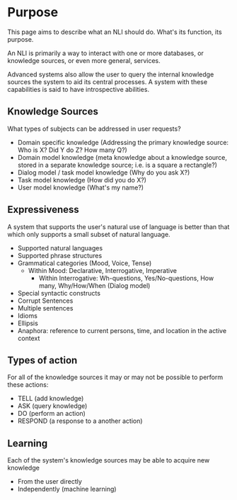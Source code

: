 # Purpose

This page aims to describe what an NLI should do. What's its function, its purpose.

An NLI is primarily a way to interact with one or more databases, or knowledge sources, or even more general, services.

Advanced systems also allow the user to query the internal knowledge sources the system to aid its central processes.
A system with these capabilities is said to have introspective abilities.

## Knowledge Sources

What types of subjects can be addressed in user requests?

* Domain specific knowledge (Addressing the primary knowledge source: Who is X? Did Y do Z? How many Q?)
* Domain model knowledge (meta knowledge about a knowledge source, stored in a separate knowledge source; i.e. is a square a rectangle?)
* Dialog model / task model knowledge (Why do you ask X?)
* Task model knowledge (How did you do X?)
* User model knowledge (What's my name?)

## Expressiveness

A system that supports the user's natural use of language is better than that which only supports a small subset of natural language.

* Supported natural languages
* Supported phrase structures
* Grammatical categories (Mood, Voice, Tense)
    * Within Mood: Declarative, Interrogative, Imperative
        * Within Interrogative: Wh-questions, Yes/No-questions, How many, Why/How/When (Dialog model)
* Special syntactic constructs
* Corrupt Sentences
* Multiple sentences
* Idioms
* Ellipsis
* Anaphora: reference to current persons, time, and location in the active context

## Types of action

For all of the knowledge sources it may or may not be possible to perform these actions:

* TELL (add knowledge)
* ASK (query knowledge)
* DO (perform an action)
* RESPOND (a response to a another action)

## Learning

Each of the system's knowledge sources may be able to acquire new knowledge

* From the user directly
* Independently (machine learning)
